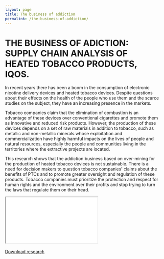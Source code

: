 ```yaml
---
layout: page
title: The business of addiction
permalink: /the-business-of-addiction/
---
```

# THE BUSINESS OF ADICTION: SUPPLY CHAIN ANALYSIS OF HEATED TOBACCO PRODUCTS, IQOS.

In recent years there has been a boom in the consumption of electronic nicotine delivery devices and heated tobacco devices. Despite questions about their effects on the health of the people who use them and the scarce studies on the subject, they have an increasing presence in the markets.

Tobacco companies claim that the elimination of combustion is an advantage of these devices over conventional cigarettes and promote them as innovative and reduced risk products. However, the production of these devices depends on a set of raw materials in addition to tobacco, such as metallic and non-metallic minerals whose exploitation and commercialization have highly harmful impacts on the lives of people and natural resources, especially the people and communities living in the territories where the extractive projects are located.

This research shows that the addiction business based on over-mining for the production of heated tobacco devices is not sustainable. There is a need for decision makers to question tobacco companies' claims about the benefits of PTCs and to promote greater oversight and regulation of these products. Tobacco companies must prioritize the protection and respect for human rights and the environment over their profits and stop trying to turn the laws that regulate them on their head.

<div class="embed-responsive embed-responsive-16by9">
  <iframe class="embed-responsive-item" src="{{ site.baseurl }}/assets/ElNegocioDeLaAdiccion_TabacoCalentado.pdf"></iframe>
</div>
<br>

<div class="text-center mb-5">
  <a class="btn btn-secondary" href="https://poderlatam.org/wp-content/uploads/2024/04/ElNegocioDeLaAdiccion_TabacoCalentado.pdf" target="_blank" download>Download research</a>
</div>
